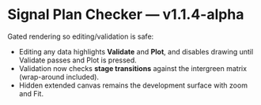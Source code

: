 # Signal Plan Checker — v1.1.4-alpha
Gated rendering so editing/validation is safe:
- Editing any data highlights **Validate** and **Plot**, and disables drawing until Validate passes and Plot is pressed.
- Validation now checks **stage transitions** against the intergreen matrix (wrap-around included).
- Hidden extended canvas remains the development surface with zoom and Fit.
